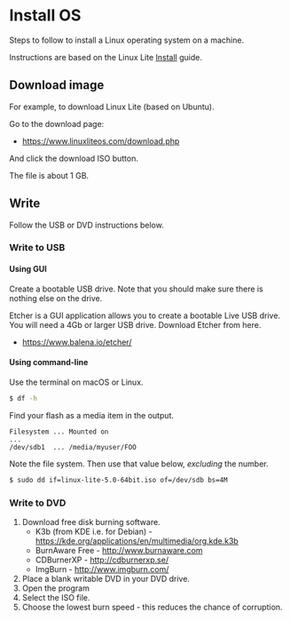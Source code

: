 # Install OS

Steps to follow to install a Linux operating system on a machine.

Instructions are based on the Linux Lite [Install](https://www.linuxliteos.com/manual/install.html) guide.


## Download image

For example, to download Linux Lite (based on Ubuntu).

Go to the download page:

- https://www.linuxliteos.com/download.php

And click the download ISO button.

The file is about 1 GB.


## Write

Follow the USB or DVD instructions below.

### Write to USB

#### Using GUI

Create a bootable USB drive. Note that you should make sure there is nothing else on the drive.

Etcher is a GUI application allows you to create a bootable Live USB drive. You will need a 4Gb or larger USB drive. Download Etcher from here.

- https://www.balena.io/etcher/

#### Using command-line

Use the terminal on macOS or Linux.

```sh
$ df -h
```

Find your flash as a media item in the output.

```
Filesystem ... Mounted on
...
/dev/sdb1  ... /media/myuser/FOO
```

Note the file system. Then use that value below, _excluding_ the number.

```sh		
$ sudo dd if=linux-lite-5.0-64bit.iso of=/dev/sdb bs=4M
```

### Write to DVD

1. Download free disk burning software.
    - K3b (from KDE i.e. for Debian) - https://kde.org/applications/en/multimedia/org.kde.k3b
    - BurnAware Free - http://www.burnaware.com
    - CDBurnerXP - http://cdburnerxp.se/
    - ImgBurn - http://www.imgburn.com/
1. Place a blank writable DVD in your DVD drive.
1. Open the program
1. Select the ISO file.
1. Choose the lowest burn speed - this reduces the chance of corruption.
